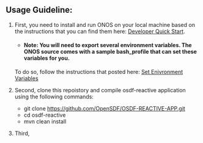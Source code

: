 ## Usage Guideline:

1. First, you need to install and run ONOS on your local machine based on the instructions that you can find them here: [Developer Quick Start](https://wiki.onosproject.org/display/ONOS/Developer+Quick+Start). 
     - #### Note: You will need to export several environment variables. The ONOS source comes with a sample bash_profile that can set these variables for you. 
     To do so, follow the instructions that posted here: [Set Enivronment Variables](https://wiki.onosproject.org/display/ONOS/ONOS+from+Scratch#ONOSfromScratch-3.Setupyourbuildenvironment)

2.  Second, clone this repoistory and compile osdf-reactive application using the following commands:
    - git clone https://github.com/OpenSDF/OSDF-REACTIVE-APP.git
    - cd osdf-reactive
    - mvn clean install 
3.  Third, 
